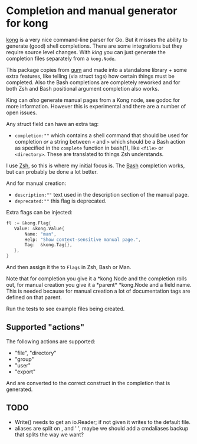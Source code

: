 # Completion and manual generator for kong

[kong](https://github.com/alecthomas/kong) is a very nice command-line parser for Go. But it misses the
ability to generate (good) shell completions. There are some integrations but they require source level
changes. With _king_ you can just generate the completion files separately from a `kong.Node`.

This package copies from [gum](https://github.com/charmbracelet/gum) and made into a standalone library +
some extra features, like telling (via struct tags) how certain things must be completed. Also the Bash
completions are completely reworked and for both Zsh and Bash positional argument completion also works.

King can _also_ generate manual pages from a Kong node, see godoc for more information. However this is
experimental and there are a number of open issues.

Any struct field can have an extra tag:

- `completion:""` which contains a shell command that should be used for completion _or_ a string between
  `<` and `>` which should be a Bash action as specified in the `complete` function in bash(1), like `<file>`
  or `<directory>`. These are translated to things Zsh understands.

I use [Zsh](https://zsh.org), so this is where my initial focus is. The
[Bash](https://www.gnu.org/software/bash/) completion works, but can probably be done a lot better.

And for manual creation:

- `description:""` text used in the description section of the manual page.
- `deprecated:""` this flag is deprecated.

Extra flags can be injected:

```go
fl := &kong.Flag{
   Value: &kong.Value{
       Name: "man",
       Help: "Show context-sensitive manual page.",
       Tag:  &kong.Tag{},
   },
}
```

And then assign it the to `Flags` in Zsh, Bash or Man.

Note that for completion you give it a *kong.Node and the completion rolls out, for manual creation you give
it a *parent\* \*kong.Node and a field name. This is needed because for manual creation a lot of documentation
tags are defined on that parent.

Run the tests to see example files being created.

## Supported "actions"

The following actions are supported:

- "file", "directory"
- "group"
- "user"
- "export"

And are converted to the correct construct in the completion that is generated.

## TODO

- Write() needs to get an io.Reader; if not given it writes to the default file.
- aliases are split on , and ' ', maybe we should add a cmdaliases backup that splits the way we want?
